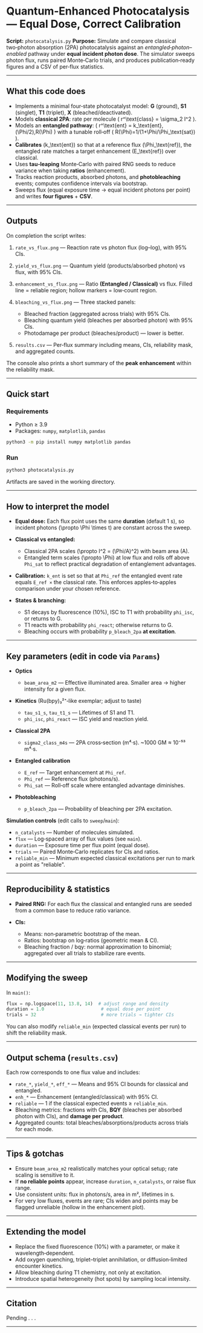 # Quantum‑Enhanced Photocatalysis — Equal Dose, Correct Calibration

**Script:** `photocatalysis.py`
**Purpose:** Simulate and compare classical two‑photon absorption (2PA) photocatalysis against an *entangled‑photon–enabled* pathway under **equal incident photon dose**. The simulator sweeps photon flux, runs paired Monte‑Carlo trials, and produces publication‑ready figures and a CSV of per‑flux statistics.

---

## What this code does

* Implements a minimal four‑state photocatalyst model: **G** (ground), **S1** (singlet), **T1** (triplet), **X** (bleached/deactivated).
* Models **classical 2PA**: rate per molecule ( r^\text{class} = \sigma_2 I^2 ).
* Models an **entangled pathway**: ( r^\text{ent} = k_\text{ent},(\Phi/2),R(\Phi) ) with a tunable roll‑off ( R(\Phi)=1/(1+\Phi/\Phi_\text{sat}) ).
* **Calibrates** (k_\text{ent}) so that at a reference flux (\Phi_\text{ref}), the entangled rate matches a target enhancement (E_\text{ref}) over classical.
* Uses **tau‑leaping** Monte‑Carlo with paired RNG seeds to reduce variance when taking **ratios** (enhancement).
* Tracks reaction products, absorbed photons, and **photobleaching** events; computes confidence intervals via bootstrap.
* Sweeps flux (equal exposure time → equal incident photons per point) and writes **four figures** + **CSV**.

---

## Outputs

On completion the script writes:

1. `rate_vs_flux.png` — Reaction rate vs photon flux (log–log), with 95% CIs.
2. `yield_vs_flux.png` — Quantum yield (products/absorbed photon) vs flux, with 95% CIs.
3. `enhancement_vs_flux.png` — Ratio **(Entangled / Classical)** vs flux. Filled line = reliable region; hollow markers = low‑count region.
4. `bleaching_vs_flux.png` — Three stacked panels:

   * Bleached fraction (aggregated across trials) with 95% CIs.
   * Bleaching quantum yield (bleaches per absorbed photon) with 95% CIs.
   * Photodamage per product (bleaches/product) — lower is better.
5. `results.csv` — Per‑flux summary including means, CIs, reliability mask, and aggregated counts.

The console also prints a short summary of the **peak enhancement** within the reliability mask.

---

## Quick start

### Requirements

* Python ≥ 3.9
* Packages: `numpy`, `matplotlib`, `pandas`

```bash
python3 -m pip install numpy matplotlib pandas
```

### Run

```bash
python3 photocatalysis.py
```

Artifacts are saved in the working directory.

---

## How to interpret the model

* **Equal dose:** Each flux point uses the same **duration** (default 1 s), so incident photons (\propto \Phi \times t) are constant across the sweep.
* **Classical vs entangled:**

  * Classical 2PA scales (\propto I^2 = (\Phi/A)^2) with beam area (A).
  * Entangled term scales (\propto \Phi) at low flux and rolls off above `Phi_sat` to reflect practical degradation of entanglement advantages.
* **Calibration:** `k_ent` is set so that at `Phi_ref` the entangled event rate equals `E_ref ×` the classical rate. This enforces apples‑to‑apples comparison under your chosen reference.
* **States & branching:**

  * S1 decays by fluorescence (10%), ISC to T1 with probability `phi_isc`, or returns to G.
  * T1 reacts with probability `phi_react`; otherwise returns to G.
  * Bleaching occurs with probability `p_bleach_2pa` **at excitation**.

---

## Key parameters (edit in code via `Params`)

* **Optics**

  * `beam_area_m2` — Effective illuminated area. Smaller area → higher intensity for a given flux.
* **Kinetics** (Ru(bpy)₃²⁺‑like exemplar; adjust to taste)

  * `tau_s1_s`, `tau_t1_s` — Lifetimes of S1 and T1.
  * `phi_isc`, `phi_react` — ISC yield and reaction yield.
* **Classical 2PA**

  * `sigma2_class_m4s` — 2PA cross‑section (m⁴·s). ~1000 GM ≈ 10⁻⁵³ m⁴·s.
* **Entangled calibration**

  * `E_ref` — Target enhancement at `Phi_ref`.
  * `Phi_ref` — Reference flux (photons/s).
  * `Phi_sat` — Roll‑off scale where entangled advantage diminishes.
* **Photobleaching**

  * `p_bleach_2pa` — Probability of bleaching per 2PA excitation.

**Simulation controls** (edit calls to `sweep`/`main`):

* `n_catalysts` — Number of molecules simulated.
* `flux` — Log‑spaced array of flux values (see `main`).
* `duration` — Exposure time per flux point (equal dose).
* `trials` — Paired Monte‑Carlo replicates for CIs and ratios.
* `reliable_min` — Minimum expected classical excitations per run to mark a point as "reliable".

---

## Reproducibility & statistics

* **Paired RNG:** For each flux the classical and entangled runs are seeded from a common base to reduce ratio variance.
* **CIs:**

  * Means: non‑parametric bootstrap of the mean.
  * Ratios: bootstrap on log‑ratios (geometric mean & CI).
  * Bleaching fraction / bqy: normal approximation to binomial; aggregated over all trials to stabilize rare events.

---

## Modifying the sweep

In `main()`:

```python
flux = np.logspace(11, 13.8, 14)  # adjust range and density
duration = 1.0                     # equal dose per point
trials = 32                        # more trials → tighter CIs
```

You can also modify `reliable_min` (expected classical events per run) to shift the reliability mask.

---

## Output schema (`results.csv`)

Each row corresponds to one flux value and includes:

* `rate_*`, `yield_*`, `eff_*` — Means and 95% CI bounds for classical and entangled.
* `enh_*` — Enhancement (entangled/classical) with 95% CI.
* `reliable` — 1 if the classical expected events ≥ `reliable_min`.
* Bleaching metrics: fractions with CIs, **BQY** (bleaches per absorbed photon with CIs), and **damage per product**.
* Aggregated counts: total bleaches/absorptions/products across trials for each mode.

---

## Tips & gotchas

* Ensure `beam_area_m2` realistically matches your optical setup; rate scaling is sensitive to it.
* If **no reliable points** appear, increase `duration`, `n_catalysts`, or raise flux range.
* Use consistent units: flux in photons/s, area in m², lifetimes in s.
* For very low fluxes, events are rare; CIs widen and points may be flagged unreliable (hollow in the enhancement plot).

---

## Extending the model

* Replace the fixed fluorescence (10%) with a parameter, or make it wavelength‑dependent.
* Add oxygen quenching, triplet–triplet annihilation, or diffusion‑limited encounter kinetics.
* Allow bleaching during T1 chemistry, not only at excitation.
* Introduce spatial heterogeneity (hot spots) by sampling local intensity.

---

## Citation

Pending . . .

---
